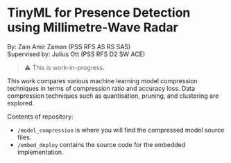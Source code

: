 # TinyML for Presence Detection using Millimetre-Wave Radar

By: Zain Amir Zaman (PSS RFS AS RS SAS) <br />
Supervised by: Julius Ott (PSS RFS D2 SW ACE)

> :warning: This is work-in-progress.

This work compares various machine learning model compression techniques in terms of compression ratio and accuracy loss. Data compression techniques such as quantisation, pruning, and clustering are explored.

Contents of repository:
* `/model_compression` is where you will find the compressed model source files.
* `/embed_deploy` contains the source code for the embedded implementation.
